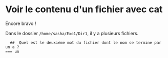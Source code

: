 # Voir le contenu d'un fichier avec cat

Encore bravo !

Dans le dossier `/home/sasha/Exo1/Dir1`, il y a plusieurs fichiers.

```{quizdown} 
  ##  Quel est le deuxième mot du fichier dont le nom se termine par un a ? 
=== un
```

